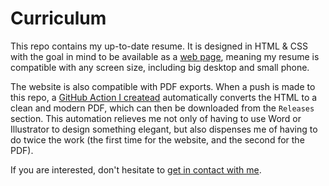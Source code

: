 # Curriculum

This repo contains my up-to-date resume. It is designed in HTML & CSS with the goal in mind to be available as a [web page](ferdinandkeller.github.io/curriculum), meaning my resume is compatible with any screen size, including big desktop and small phone.

The website is also compatible with PDF exports. When a push is made to this repo, a [GitHub Action I createad](https://github.com/ferdinandkeller/html-to-pdf-action) automatically converts the HTML to a clean and modern PDF, which can then be downloaded from the `Releases` section. This automation relieves me not only of having to use Word or Illustrator to design something elegant, but also dispenses me of having to do twice the work (the first time for the website, and the second for the PDF).

If you are interested, don't hesitate to [get in contact with me](ferdinandkeller.github.io/curriculum). 